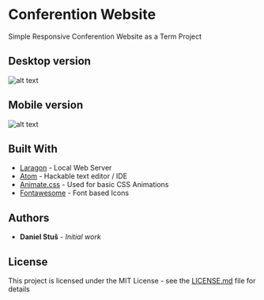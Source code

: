 # Conferention Website

Simple Responsive Conferention Website as a Term Project

## Desktop version

![alt text](https://i.imgur.com/wl2xGKX.gif)

## Mobile version

![alt text](https://i.imgur.com/SqdxOIc.gif)

## Built With

* [Laragon](https://laragon.org/) - Local Web Server
* [Atom](https://atom.io/) - Hackable text editor / IDE
* [Animate.css](https://daneden.github.io/animate.css/) - Used for basic CSS Animations
* [Fontawesome](https://fontawesome.com/) - Font based Icons



## Authors

* **Daniel Stuš** - *Initial work*

## License

This project is licensed under the MIT License - see the [LICENSE.md](LICENSE.md) file for details
